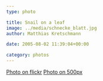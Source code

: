 ```yaml
---
type: photo

title: Snail on a leaf
image: ../media/schnecke_blatt.jpg
author: Matthias Kretschmann

date: 2005-08-02 11:39:04+00:00

category: photos
---
```


[Photo on flickr](http://www.flickr.com/photos/krema/6965150181/in/photostream/) [Photo on 500px](http://500px.com/photo/5629909)
